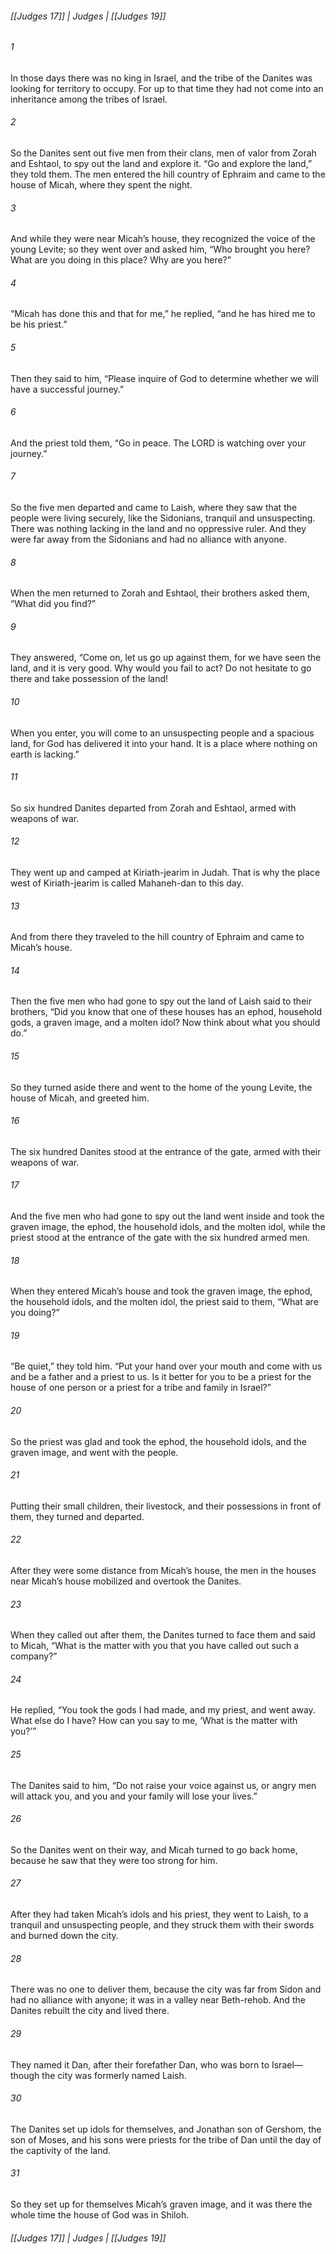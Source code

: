 ###### [[Judges 17]] | Judges | [[Judges 19]]

###### 1
In those days there was no king in Israel, and the tribe of the Danites was looking for territory to occupy. For up to that time they had not come into an inheritance among the tribes of Israel.
###### 2
So the Danites sent out five men from their clans, men of valor from Zorah and Eshtaol, to spy out the land and explore it. “Go and explore the land,” they told them. The men entered the hill country of Ephraim and came to the house of Micah, where they spent the night.
###### 3
And while they were near Micah’s house, they recognized the voice of the young Levite; so they went over and asked him, “Who brought you here? What are you doing in this place? Why are you here?”
###### 4
“Micah has done this and that for me,” he replied, “and he has hired me to be his priest.”
###### 5
Then they said to him, “Please inquire of God to determine whether we will have a successful journey.”
###### 6
And the priest told them, “Go in peace. The LORD is watching over your journey.”
###### 7
So the five men departed and came to Laish, where they saw that the people were living securely, like the Sidonians, tranquil and unsuspecting. There was nothing lacking in the land and no oppressive ruler. And they were far away from the Sidonians and had no alliance with anyone.
###### 8
When the men returned to Zorah and Eshtaol, their brothers asked them, “What did you find?”
###### 9
They answered, “Come on, let us go up against them, for we have seen the land, and it is very good. Why would you fail to act? Do not hesitate to go there and take possession of the land!
###### 10
When you enter, you will come to an unsuspecting people and a spacious land, for God has delivered it into your hand. It is a place where nothing on earth is lacking.”
###### 11
So six hundred Danites departed from Zorah and Eshtaol, armed with weapons of war.
###### 12
They went up and camped at Kiriath-jearim in Judah. That is why the place west of Kiriath-jearim is called Mahaneh-dan to this day.
###### 13
And from there they traveled to the hill country of Ephraim and came to Micah’s house.
###### 14
Then the five men who had gone to spy out the land of Laish said to their brothers, “Did you know that one of these houses has an ephod, household gods, a graven image, and a molten idol? Now think about what you should do.”
###### 15
So they turned aside there and went to the home of the young Levite, the house of Micah, and greeted him.
###### 16
The six hundred Danites stood at the entrance of the gate, armed with their weapons of war.
###### 17
And the five men who had gone to spy out the land went inside and took the graven image, the ephod, the household idols, and the molten idol, while the priest stood at the entrance of the gate with the six hundred armed men.
###### 18
When they entered Micah’s house and took the graven image, the ephod, the household idols, and the molten idol, the priest said to them, “What are you doing?”
###### 19
“Be quiet,” they told him. “Put your hand over your mouth and come with us and be a father and a priest to us. Is it better for you to be a priest for the house of one person or a priest for a tribe and family in Israel?”
###### 20
So the priest was glad and took the ephod, the household idols, and the graven image, and went with the people.
###### 21
Putting their small children, their livestock, and their possessions in front of them, they turned and departed.
###### 22
After they were some distance from Micah’s house, the men in the houses near Micah’s house mobilized and overtook the Danites.
###### 23
When they called out after them, the Danites turned to face them and said to Micah, “What is the matter with you that you have called out such a company?”
###### 24
He replied, “You took the gods I had made, and my priest, and went away. What else do I have? How can you say to me, ‘What is the matter with you?’”
###### 25
The Danites said to him, “Do not raise your voice against us, or angry men will attack you, and you and your family will lose your lives.”
###### 26
So the Danites went on their way, and Micah turned to go back home, because he saw that they were too strong for him.
###### 27
After they had taken Micah’s idols and his priest, they went to Laish, to a tranquil and unsuspecting people, and they struck them with their swords and burned down the city.
###### 28
There was no one to deliver them, because the city was far from Sidon and had no alliance with anyone; it was in a valley near Beth-rehob. And the Danites rebuilt the city and lived there.
###### 29
They named it Dan, after their forefather Dan, who was born to Israel—though the city was formerly named Laish.
###### 30
The Danites set up idols for themselves, and Jonathan son of Gershom, the son of Moses, and his sons were priests for the tribe of Dan until the day of the captivity of the land.
###### 31
So they set up for themselves Micah’s graven image, and it was there the whole time the house of God was in Shiloh.

###### [[Judges 17]] | Judges | [[Judges 19]]
